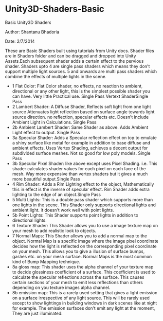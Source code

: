 Unity3D-Shaders-Basic
=====================

Basic Unity3D Shaders

Author: Shantanu Bhadoria

Date: 2/7/2014

These are Basic Shaders built using tutorials from Unity docs. Shader files are in Shaders folder and can be dragged and dropped into Unity Assets.Each subsequent shader adds a certain effect to the pervious shader. Shaders upto 4 are single pass shaders which means they don't support multiple light sources. 5 and onwards are multi pass shaders which combine the effects of multiple lights in the scene.

* 1 Flat Color: Flat Color shader, no effects, no reaction to ambient, directional or any other light, this is the simplest possible shader you can have. Very little Practical use. Single Pass Vertext ShaderSingle Pass
* 2 Lambert Shader: A Diffuse Shader, Reflects soft light from one light source Attenuates light reflection based on surface angle towards light source direction. no reflection, specular effects etc. Doesn't include Ambient Light in Calculations. Single Pass
* 2b Ambient Lambert Shader: Same Shader as above. Adds Ambient Light effect to output. Single Pass
* 3a Specular Shader: Adds a Specular reflection effect on top to emulate a shiny surface like metal for example in addition to base diffuse and ambient effects. Uses Vertex Shading, achieves a decent output for subdivided surface meshes. Not so good for low poly models. Single Pass
* 3b Specular Pixel Shader: like above except uses Pixel Shading. i.e. This shader calculates shader values for each pixel on each face of the mesh. Way more expensive than vertex shaders but it gives a much more beautiful output.Single Pass
* 4 Rim Shader: Adds a Rim Lighting effect to the object, Mathematically this in effect is the inverse of specular effect. Rim Shader adds extra lighting to the edge of an object.Single Pass
* 5 Multi Lights: This is a double pass shader which supports more than one lights in the scene. This Shader only supports directional lights and ambient light. It doesn't work well with point lights.
* 5b Point Lights: This Shader supports point lights in addition to directional lights.
* 6 Texture Shader: This Shader allows you to use a image texture map on your mesh to add realistic look to objects.
* 7 Normal Maps: This Shader allows you to add a normal map to the object. Normal Map is a specific image where the image pixel coordinate decides how the light is reflected on the corresponding pixel coordinate on your mesh. This allows you to give a illusion of surface bumps, gashes etc. on your mesh surface. Normal Maps is the most common kind of Bump Mapping technique.
* 8a gloss map: This shader uses the alpha channel of your texture map to decide glossiness coefficient of a surface. This coefficient is used to calculate the specular reflections across the surface. This causes certain sections of your mesh to emit less reflections than others depending on you texture images alpha channel.
* 8b emission map: This is a rarely used setting that gives a light emission on a surface irrespective of any light source. This will be rarely used except to show lightings in building windows in dark scenes like at night for example. The emission surfaces don't emit any light at the moment, They are just illuminated.
